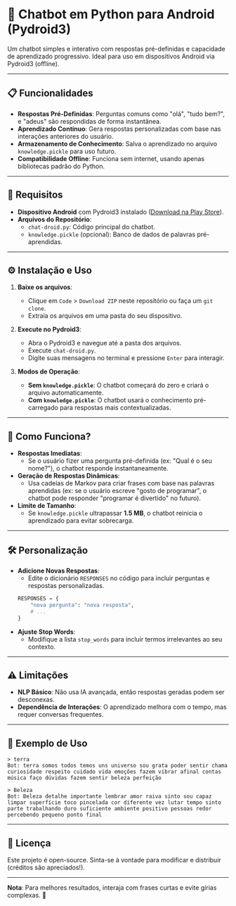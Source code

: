 # 🤖 Chatbot em Python para Android (Pydroid3)  

Um chatbot simples e interativo com respostas pré-definidas e capacidade de aprendizado progressivo. Ideal para uso em dispositivos Android via Pydroid3 (offline).  

---

## 📋 Funcionalidades  
- **Respostas Pré-Definidas**: Perguntas comuns como "olá", "tudo bem?", e "adeus" são respondidas de forma instantânea.  
- **Aprendizado Contínuo**: Gera respostas personalizadas com base nas interações anteriores do usuário.  
- **Armazenamento de Conhecimento**: Salva o aprendizado no arquivo `knowledge.pickle` para uso futuro.  
- **Compatibilidade Offline**: Funciona sem internet, usando apenas bibliotecas padrão do Python.  

---

## 📲 Requisitos  
- **Dispositivo Android** com Pydroid3 instalado ([Download na Play Store](https://play.google.com/store/apps/details?id=ru.iiec.pydroid3)).  
- **Arquivos do Repositório**:  
  - `chat-droid.py`: Código principal do chatbot.  
  - `knowledge.pickle` (opcional): Banco de dados de palavras pré-aprendidas.  

---

## ⚙️ Instalação e Uso  
1. **Baixe os arquivos**:  
   - Clique em `Code` > `Download ZIP` neste repositório ou faça um `git clone`.  
   - Extraia os arquivos em uma pasta do seu dispositivo.  

2. **Execute no Pydroid3**:  
   - Abra o Pydroid3 e navegue até a pasta dos arquivos.  
   - Execute `chat-droid.py`.  
   - Digite suas mensagens no terminal e pressione `Enter` para interagir.  

3. **Modos de Operação**:  
   - **Sem `knowledge.pickle`**: O chatbot começará do zero e criará o arquivo automaticamente.  
   - **Com `knowledge.pickle`**: O chatbot usará o conhecimento pré-carregado para respostas mais contextualizadas.  

---

## 🧠 Como Funciona?  
- **Respostas Imediatas**:  
  - Se o usuário fizer uma pergunta pré-definida (ex: "Qual é o seu nome?"), o chatbot responde instantaneamente.  
- **Geração de Respostas Dinâmicas**:  
  - Usa cadeias de Markov para criar frases com base nas palavras aprendidas (ex: se o usuário escreve "gosto de programar", o chatbot pode responder "programar é divertido" no futuro).  
- **Limite de Tamanho**:  
  - Se `knowledge.pickle` ultrapassar **1.5 MB**, o chatbot reinicia o aprendizado para evitar sobrecarga.  

---

## 🛠 Personalização  
- **Adicione Novas Respostas**:  
  - Edite o dicionário `RESPONSES` no código para incluir perguntas e respostas personalizadas.  
  ```python  
  RESPONSES = {  
      "nova pergunta": "nova resposta",  
      # ...  
  }  
  ```  
- **Ajuste Stop Words**:  
  - Modifique a lista `stop_words` para incluir termos irrelevantes ao seu contexto.  

---

## ⚠️ Limitações  
- **NLP Básico**: Não usa IA avançada, então respostas geradas podem ser desconexas.  
- **Dependência de Interações**: O aprendizado melhora com o tempo, mas requer conversas frequentes.  

---

## 📝 Exemplo de Uso  
```  
> terra  
Bot: terra somos todos temos uns universo sou grata poder sentir chama curiosidade respeito cuidado vida emoções fazem vibrar afinal contas música faço dúvidas fazem sentir beleza perfeição 

> Beleza  
Bot: Beleza detalhe importante lembrar amor raiva sinto sou capaz limpar superfície toco pincelada cor diferente vez lutar tempo sinto parte trabalhando duro suficiente ambiente positivo pessoas redor percebendo pequeno ponto final   
```  

---

## 📄 Licença  
Este projeto é open-source. Sinta-se à vontade para modificar e distribuir (créditos são apreciados!).  

--- 

**Nota**: Para melhores resultados, interaja com frases curtas e evite gírias complexas. 🚀

